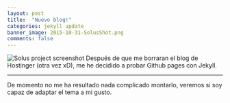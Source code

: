 ```yaml
---
layout: post
title:  "Nuevo blog!"
categories: jekyll update
banner_image: 2015-10-31-SolusShot.png
comments: false
---
```


![Solus project screenshot]({{site.baseurl}}/assets/images/2015-10-31-SolusShot.png)
Después de que me borraran el blog de Hostinger (otra vez xD), me he decidido a probar Github pages con Jekyll.
___
De momento no me ha resultado nada complicado montarlo, veremos si soy capaz de adaptar el tema a mi gusto.

